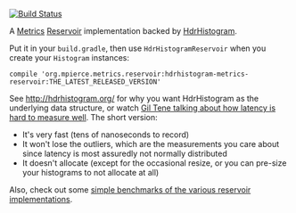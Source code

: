 [![Build Status](https://semaphoreapp.com/api/v1/projects/60b0719a-f47d-447f-8f85-5ced5cca143e/317138/badge.png)](https://semaphoreapp.com/marshallpierce/hdrhistogram-metrics-reservoir)

A [Metrics](https://dropwizard.github.io/metrics/3.1.0/) [Reservoir](https://dropwizard.github.io/metrics/3.1.0/manual/core/#uniform-reservoirs) implementation backed by [HdrHistogram](http://hdrhistogram.org/).

Put it in your `build.gradle`, then use `HdrHistogramReservoir` when you create your `Histogram` instances:
```
compile 'org.mpierce.metrics.reservoir:hdrhistogram-metrics-reservoir:THE_LATEST_RELEASED_VERSION'
```

See http://hdrhistogram.org/ for why you want HdrHistogram as the underlying data structure, or watch [Gil Tene talking about how latency is hard to measure well](http://www.infoq.com/presentations/latency-pitfalls). The short version:

- It's very fast (tens of nanoseconds to record)
- It won't lose the outliers, which are the measurements you care about since latency is most assuredly not normally distributed
- It doesn't allocate (except for the occasional resize, or you can pre-size your histograms to not allocate at all)

Also, check out some [simple benchmarks of the various reservoir implementations](https://bitbucket.org/marshallpierce/metrics-reservoir-benchmark).
